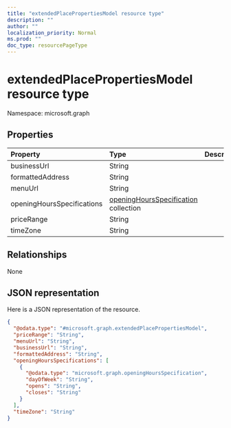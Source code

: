 ```yaml
---
title: "extendedPlacePropertiesModel resource type"
description: ""
author: ""
localization_priority: Normal
ms.prod: ""
doc_type: resourcePageType
---
```


# extendedPlacePropertiesModel resource type


Namespace: microsoft.graph



## Properties
|Property|Type|Description|
|:---|:---|:---|
|businessUrl|String||
|formattedAddress|String||
|menuUrl|String||
|openingHoursSpecifications|[openingHoursSpecification](../resources/openinghoursspecification.md) collection||
|priceRange|String||
|timeZone|String||

## Relationships
None

## JSON representation
Here is a JSON representation of the resource.
<!-- {
  "blockType": "resource",
  "@odata.type": "microsoft.graph.extendedPlacePropertiesModel"
}
-->
``` json
{
  "@odata.type": "#microsoft.graph.extendedPlacePropertiesModel",
  "priceRange": "String",
  "menuUrl": "String",
  "businessUrl": "String",
  "formattedAddress": "String",
  "openingHoursSpecifications": [
    {
      "@odata.type": "microsoft.graph.openingHoursSpecification",
      "dayOfWeek": "String",
      "opens": "String",
      "closes": "String"
    }
  ],
  "timeZone": "String"
}
```

